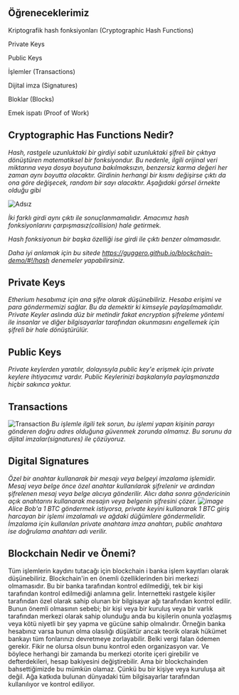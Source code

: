 **Öğreneceklerimiz**
----------------------------------------------------------------------

Kriptografik hash fonksiyonları (Cryptographic Hash Functions)

Private Keys

Public Keys

İşlemler (Transactions)

Dijital imza (Signatures)

Bloklar (Blocks)

Emek ispatı (Proof of Work)

Cryptographic Has Functions Nedir?
----------------------------------------------------------------------

*Hash, rastgele uzunluktaki bir girdiyi sabit uzunluktaki şifreli bir çıktıya dönüştüren matematiksel bir fonksiyondur. Bu nedenle, ilgili orijinal veri miktarına veya dosya boyutuna bakılmaksızın, benzersiz karma değeri her zaman aynı boyutta olacaktır. Girdinin herhangi bir kısmı değişirse çıktı da ona göre değişecek, random bir sayı alacaktır. Aşağıdaki görsel örnekte olduğu gibi*


![Adsız](https://user-images.githubusercontent.com/68228757/147839817-8ba0a210-fe95-4554-a7f5-5440116ea441.png)

*İki farklı girdi aynı çıktı ile sonuçlanmamalıdır. Amacımız hash fonksiyonlarını çarpışmasız(collision) hale getirmek.*

*Hash fonksiyonun bir başka özelliği ise girdi ile çıktı benzer olmamasıdır.*

*Daha iyi anlamak için bu sitede https://guggero.github.io/blockchain-demo/#!/hash denemeler yapabilirsiniz.*

Private Keys
----------------------------------------------------------------------
*Etherium hesabımız için ana şifre olarak düşünebiliriz. Hesaba erişimi ve para göndermemizi sağlar. Bu da demektir ki kimseyle paylaşılmamalıdır.
Private Keyler aslında düz bir metindir fakat encryption şifreleme yöntemi ile insanlar ve diğer bilgisayarlar tarafından okunmasını engellemek için şifreli bir hale dönüştürülür.*

Public Keys
----------------------------------------------------------------------
*Private keylerden yaratılır, dolayısıyla public key'e erişmek için private keylere ihtiyacımız vardır. Public Keylerinizi başkalarıyla paylaşmanızda hiçbir sakınca yoktur.*

Transactions
----------------------------------------------------------------------
![Transaction](https://user-images.githubusercontent.com/68228757/147841057-d2593ffb-fdd4-4cd1-a80e-2176b52d8067.png)
*Bu işlemle ilgili tek sorun, bu işlemi yapan kişinin parayı gönderen doğru adres olduğuna güvenmek zorunda olmamız. Bu sorunu da dijital imzalar(signatures) ile çözüyoruz.*

Digital Signatures
----------------------------------------------------------------------
*Özel bir anahtar kullanarak bir mesajı veya belgeyi imzalama işlemidir. Mesaj veya belge önce özel anahtar kullanılarak şifrelenir ve ardından şifrelenen mesaj veya belge alıcıya gönderilir. Alıcı daha sonra göndericinin açık anahtarını kullanarak mesajın veya belgenin şifresini çözer.
![image](https://user-images.githubusercontent.com/68228757/147854388-f8f4a740-8d1f-4ca2-86ed-d36eb15df777.png)
Alice Bob'a 1 BTC göndermek istiyorsa, private keyini kullanarak 1 BTC giriş harcayan bir işlemi imzalamalı ve ağdaki düğümlere göndermelidir.
İmzalama için kullanılan private anahtara imza anahtarı, public anahtara ise doğrulama anahtarı adı verilir.*

Blockchain Nedir ve Önemi?
--
Tüm işlemlerin kaydını tutacağı için blockchain i banka işlem kayıtları olarak düşünebiliriz. Blockchain'in en önemli özelliklerinden biri merkezi olmamasıdır. Bu bir banka tarafından kontrol edilmediği, tek bir kişi tarafından kontrol edilmediği anlamına gelir. İnternetteki rastgele kişiler tarafından özel olarak sahip olunan bir bilgisayar ağı tarafından kontrol edilir. Bunun önemli olmasının sebebi; bir kişi veya bir kuruluş veya bir varlık tarafından merkezi olarak sahip olunduğu anda bu kişilerin onunla yozlaşmış veya kötü niyetli bir şey yapma ve gücüne sahip olmalırıdır. Örneğin banka hesabınız varsa bunun olma olasılığı düşüktür ancak teorik olarak hükümet bankayı tüm fonlarınızı devretmeye zorlayabilir. Belki vergi falan ödemen gerekir. Fikir ne olursa olsun bunu kontrol eden organizasyon var. Ve böylece herhangi bir zamanda bu merkezi otorite içeri girebilir ve defterdekileri, hesap bakiyesini değiştirebilir. Ama bir blockchainden bahsettiğimizde bu mümkün olamaz. Çünkü bu bir kişiye veya kuruluşa ait değil. Ağa katkıda bulunan dünyadaki tüm bilgisayarlar tarafından kullanılıyor ve kontrol ediliyor.
